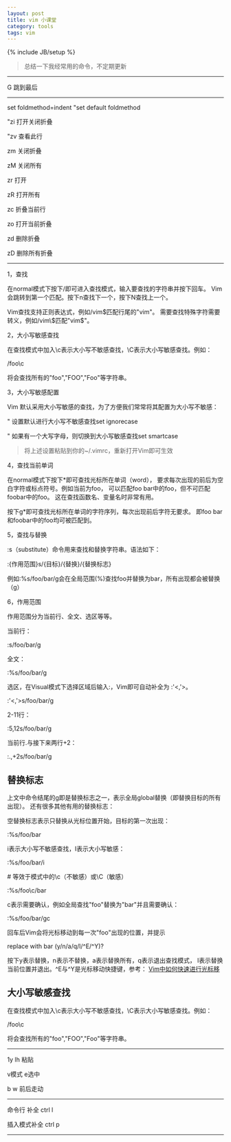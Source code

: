 ```yaml
---
layout: post
title: vim 小课堂
category: tools
tags: vim
---
```

{% include JB/setup %}

> 总结一下我经常用的命令，不定期更新

------

G 跳到最后

------

set foldmethod=indent "set default foldmethod

"zi 打开关闭折叠

"zv 查看此行

zm 关闭折叠

zM 关闭所有

zr 打开

zR 打开所有

zc 折叠当前行

zo 打开当前折叠

zd 删除折叠



zD 删除所有折叠

------

1，查找

在normal模式下按下/即可进入查找模式，输入要查找的字符串并按下回车。 Vim会跳转到第一个匹配。按下n查找下一个，按下N查找上一个。

Vim查找支持正则表达式，例如/vim$匹配行尾的"vim"。 需要查找特殊字符需要转义，例如/vim\$匹配"vim$"。

2，大小写敏感查找

在查找模式中加入\c表示大小写不敏感查找，\C表示大小写敏感查找。例如：

/foo\c

将会查找所有的"foo","FOO","Foo"等字符串。

3，大小写敏感配置

Vim 默认采用大小写敏感的查找，为了方便我们常常将其配置为大小写不敏感：

" 设置默认进行大小写不敏感查找set ignorecase

" 如果有一个大写字母，则切换到大小写敏感查找set smartcase

> 将上述设置粘贴到你的~/.vimrc，重新打开Vim即可生效

4，查找当前单词

在normal模式下按下*即可查找光标所在单词（word）， 要求每次出现的前后为空白字符或标点符号。例如当前为foo， 可以匹配foo bar中的foo，但不可匹配foobar中的foo。 这在查找函数名、变量名时非常有用。

按下g*即可查找光标所在单词的字符序列，每次出现前后字符无要求。 即foo bar和foobar中的foo均可被匹配到。

5，查找与替换

:s（substitute）命令用来查找和替换字符串。语法如下：

:{作用范围}s/{目标}/{替换}/{替换标志}

例如:%s/foo/bar/g会在全局范围(%)查找foo并替换为bar，所有出现都会被替换（g）

6，作用范围

作用范围分为当前行、全文、选区等等。

当前行：

:s/foo/bar/g

全文：

:%s/foo/bar/g

选区，在Visual模式下选择区域后输入:，Vim即可自动补全为 :'<,'>。

:'<,'>s/foo/bar/g

2-11行：

:5,12s/foo/bar/g

当前行.与接下来两行+2：

:.,+2s/foo/bar/g

## 替换标志

上文中命令结尾的g即是替换标志之一，表示全局global替换（即替换目标的所有出现）。 还有很多其他有用的替换标志：

空替换标志表示只替换从光标位置开始，目标的第一次出现：

:%s/foo/bar

i表示大小写不敏感查找，I表示大小写敏感：

:%s/foo/bar/i

\# 等效于模式中的\c（不敏感）或\C（敏感）

:%s/foo\c/bar

c表示需要确认，例如全局查找"foo"替换为"bar"并且需要确认：

:%s/foo/bar/gc

回车后Vim会将光标移动到每一次"foo"出现的位置，并提示

replace with bar (y/n/a/q/l/^E/^Y)?

按下y表示替换，n表示不替换，a表示替换所有，q表示退出查找模式， l表示替换当前位置并退出。^E与^Y是光标移动快捷键，参考： [Vim中如何快速进行光标移](http://harttle.com/2015/11/07/vim-cursor.html)

 

 

 

## 大小写敏感查找

在查找模式中加入\c表示大小写不敏感查找，\C表示大小写敏感查找。例如：

/foo\c



将会查找所有的"foo","FOO","Foo"等字符串。

------

1y lh 粘贴

v模式 e选中 

b w 前后走动

------

命令行 补全 ctrl l

插入模式补全 ctrl p

------